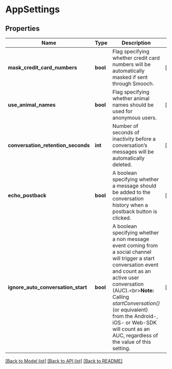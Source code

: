 # AppSettings

## Properties
Name | Type | Description | Notes
------------ | ------------- | ------------- | -------------
**mask_credit_card_numbers** | **bool** | Flag specifying whether credit card numbers will be automatically masked if sent through Smooch. | [optional] 
**use_animal_names** | **bool** | Flag specifying whether animal names should be used for anonymous users. | [optional] 
**conversation_retention_seconds** | **int** | Number of seconds of inactivity before a conversation’s messages will be automatically deleted. | [optional] 
**echo_postback** | **bool** | A boolean specifying whether a message should be added to the conversation history when a postback button is clicked. | [optional] 
**ignore_auto_conversation_start** | **bool** | A boolean specifying whether a non message event coming from a social channel will trigger a start conversation event and count as an active user conversation (AUC).&lt;br&gt;**Note:** Calling *startConversation()* (or equivalent) from the Android-, iOS- or Web-SDK will count as an AUC, regardless of the value of this setting. | [optional] 

[[Back to Model list]](../README.md#documentation-for-models) [[Back to API list]](../README.md#documentation-for-api-endpoints) [[Back to README]](../README.md)


